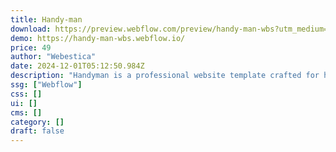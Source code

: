 ```yaml
---
title: Handy-man
download: https://preview.webflow.com/preview/handy-man-wbs?utm_medium=preview_link&utm_source=designer&utm_content=handy-man-wbs&preview=cf30c4a1eed8863ccd14405f901a4244&workflow=preview
demo: https://handy-man-wbs.webflow.io/
price: 49
author: "Webestica"
date: 2024-12-01T05:12:50.984Z
description: "Handyman is a professional website template crafted for handyman services, home repair businesses, and maintenance experts. The template helps you showcase your services, attract new clients, and manage your online presence effortlessly."
ssg: ["Webflow"]
css: []
ui: []
cms: []
category: []
draft: false
---
```

